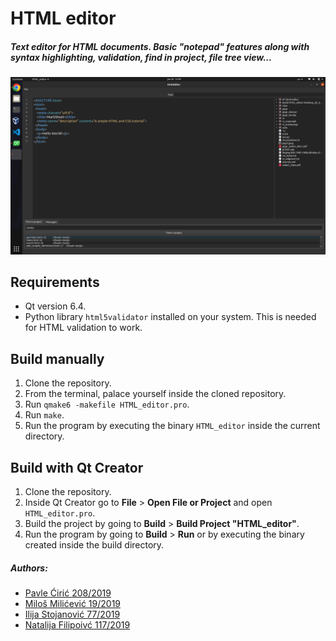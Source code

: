 # HTML editor

##### Text editor for HTML documents. Basic "notepad" features along with syntax highlighting, validation, find in project, file tree view...

![alt text](project.png "Title")

## Requirements 
- Qt version 6.4.
- Python library ``html5validator`` installed on your system. This is needed for HTML validation to work.

## Build manually

1. Clone the repository.
2. From the terminal, palace yourself inside the cloned repository.
3. Run ``qmake6 -makefile HTML_editor.pro``.
4. Run ``make``.
5. Run the program by executing the binary ``HTML_editor`` inside the current directory.

## Build with Qt Creator

1. Clone the repository.
2. Inside Qt Creator go to **File** > **Open File or Project** and open ``HTML_editor.pro``.
3. Build the project by going to **Build** > **Build Project "HTML_editor"**.
4. Run the program by going to **Build** > **Run** or by executing the binary created inside the build directory.

##### Authors:
<ul>
    <li><a href="https://gitlab.com/plave0">Pavle Ćirić 208/2019</a></li>
    <li><a href="https://gitlab.com/mi19019">Miloš Milićević 19/2019</a></li>
    <li><a href="https://gitlab.com/ilija-s">Ilija Stojanović 77/2019</a></li>
    <li><a href="https://gitlab.com/efen9">Natalija Filipoivć 117/2019</a></li>
</ul>
